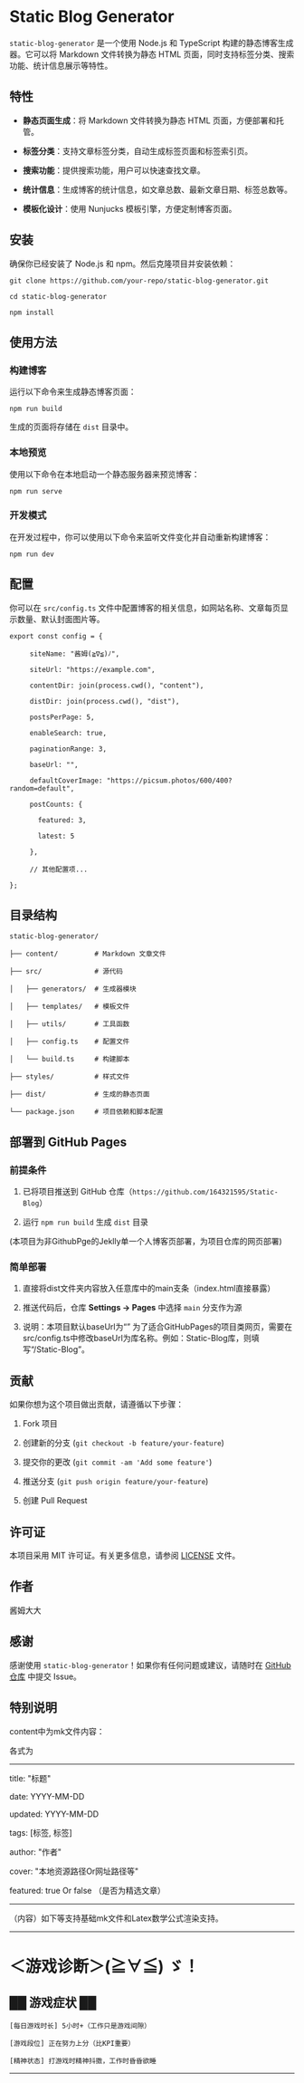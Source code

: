 # Static Blog Generator

`static-blog-generator` 是一个使用 Node.js 和 TypeScript 构建的静态博客生成器。它可以将 Markdown 文件转换为静态 HTML 页面，同时支持标签分类、搜索功能、统计信息展示等特性。

## 特性

- **静态页面生成**：将 Markdown 文件转换为静态 HTML 页面，方便部署和托管。

- **标签分类**：支持文章标签分类，自动生成标签页面和标签索引页。

- **搜索功能**：提供搜索功能，用户可以快速查找文章。

- **统计信息**：生成博客的统计信息，如文章总数、最新文章日期、标签总数等。

- **模板化设计**：使用 Nunjucks 模板引擎，方便定制博客页面。

## 安装

确保你已经安装了 Node.js 和 npm。然后克隆项目并安装依赖：

```
git clone https://github.com/your-repo/static-blog-generator.git

cd static-blog-generator

npm install
```

## 使用方法

### 构建博客

运行以下命令来生成静态博客页面：

```
npm run build
```

生成的页面将存储在 `dist` 目录中。

### 本地预览

使用以下命令在本地启动一个静态服务器来预览博客：

```
npm run serve
```

### 开发模式

在开发过程中，你可以使用以下命令来监听文件变化并自动重新构建博客：

```
npm run dev
```

## 配置

你可以在 `src/config.ts` 文件中配置博客的相关信息，如网站名称、文章每页显示数量、默认封面图片等。

```
export const config = {

     siteName: "酱姆(≧∇≦)ﾉ",

     siteUrl: "https://example.com",

     contentDir: join(process.cwd(), "content"),

     distDir: join(process.cwd(), "dist"),

     postsPerPage: 5,

     enableSearch: true,

     paginationRange: 3,

     baseUrl: "",

     defaultCoverImage: "https://picsum.photos/600/400?random=default",

     postCounts: {

       featured: 3,

       latest: 5

     },

     // 其他配置项...

};
```

## 目录结构

```
static-blog-generator/

├── content/         # Markdown 文章文件

├── src/             # 源代码

│   ├── generators/  # 生成器模块

│   ├── templates/   # 模板文件

│   ├── utils/       # 工具函数

│   ├── config.ts    # 配置文件

│   └── build.ts     # 构建脚本

├── styles/          # 样式文件

├── dist/            # 生成的静态页面

└── package.json     # 项目依赖和脚本配置
```

## 部署到 GitHub Pages

### 前提条件



1.  已将项目推送到 GitHub 仓库（`https://github.com/164321595/Static-Blog`）

2.  运行 `npm run build` 生成 `dist` 目录

(本项目为非GithubPge的Jeklly单一个人博客页部署，为项目仓库的网页部署)

### 简单部署

1.  直接将dist文件夹内容放入任意库中的main支条（index.html直接暴露）

2.  推送代码后，仓库 **Settings → Pages** 中选择 `main` 分支作为源

3.  说明：本项目默认baseUrl为“” 为了适合GitHubPages的项目类网页，需要在src/config.ts中修改baseUrl为库名称。例如：Static-Blog库，则填写“/Static-Blog”。

## 贡献

如果你想为这个项目做出贡献，请遵循以下步骤：

1.  Fork 项目

2.  创建新的分支 (`git checkout -b feature/your-feature`)

3.  提交你的更改 (`git commit -am 'Add some feature'`)

4.  推送分支 (`git push origin feature/your-feature`)

5.  创建 Pull Request

## 许可证

本项目采用 MIT 许可证。有关更多信息，请参阅 [LICENSE](LICENSE) 文件。

## 作者

酱姆大大

## 感谢

感谢使用 `static-blog-generator`！如果你有任何问题或建议，请随时在 [GitHub 仓库](https://github.com/164321595/Static-Blog) 中提交 Issue。

## 特别说明

content中为mk文件内容：

各式为

---

title: "标题"

date: YYYY-MM-DD

updated: YYYY-MM-DD

tags: [标签, 标签]

author: "作者"

cover: "本地资源路径Or网址路径等"

featured: true Or false （是否为精选文章）

---

（内容）如下等支持基础mk文件和Latex数学公式渲染支持。

-----------------------------

# ＜游戏诊断＞(≧∀≦) ゞ！

## ██ 游戏症状 ██

```
[每日游戏时长] 5小时+（工作只是游戏间隙）

[游戏段位] 正在努力上分（比KPI重要）

[精神状态] 打游戏时精神抖擞，工作时昏昏欲睡
```

-----------------------------